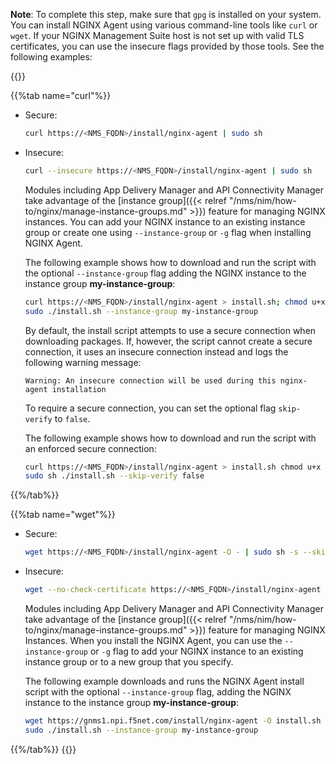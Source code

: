 **Note**: To complete this step, make sure that `gpg` is installed on your system. You can install NGINX Agent using various command-line tools like `curl` or `wget`. If your NGINX Management Suite host is not set up with valid TLS certificates, you can use the insecure flags provided by those tools. See the following examples:

{{<tabs name="install-agent-api">}}

{{%tab name="curl"%}}

- Secure:

  ```bash
  curl https://<NMS_FQDN>/install/nginx-agent | sudo sh
  ```

- Insecure:

  ```bash
  curl --insecure https://<NMS_FQDN>/install/nginx-agent | sudo sh
  ```

  Modules including App Delivery Manager and API Connectivity Manager take advantage of the [instance group]({{< relref "/nms/nim/how-to/nginx/manage-instance-groups.md" >}}) feature for managing NGINX instances.  You can add your NGINX instance to an existing instance group or create one using `--instance-group` or `-g` flag when installing NGINX Agent.

  The following example shows how to download and run the script with the optional `--instance-group` flag adding the NGINX instance to the instance group **my-instance-group**:

  ```bash
  curl https://<NMS_FQDN>/install/nginx-agent > install.sh; chmod u+x install.sh
  sudo ./install.sh --instance-group my-instance-group
  ```

  By default, the install script attempts to use a secure connection when downloading packages. If, however, the script cannot create a secure connection, it uses an insecure connection instead and logs the following warning message:

  ``` text
  Warning: An insecure connection will be used during this nginx-agent installation
  ```

  To require a secure connection, you can set the optional flag `skip-verify` to `false`.

  The following example shows how to download and run the script with an enforced secure connection:

  ```bash
  curl https://<NMS_FQDN>/install/nginx-agent > install.sh chmod u+x install.sh; chmod u+x install.sh
  sudo sh ./install.sh --skip-verify false
  ```

{{%/tab%}}

{{%tab name="wget"%}}


- Secure:

  ```bash
  wget https://<NMS_FQDN>/install/nginx-agent -O - | sudo sh -s --skip-verify false
  ```

- Insecure:

  ```bash
  wget --no-check-certificate https://<NMS_FQDN>/install/nginx-agent -O - | sudo sh
  ```

   Modules including App Delivery Manager and API Connectivity Manager take advantage of the [instance group]({{< relref "/nms/nim/how-to/nginx/manage-instance-groups.md" >}}) feature for managing NGINX Instances.  When you install the NGINX Agent, you can use the  `--instance-group` or `-g` flag to add your NGINX instance to an existing instance group or to a new group that you specify.

   The following example downloads and runs the NGINX Agent install script with the optional `--instance-group` flag, adding the NGINX instance to the instance group **my-instance-group**:

   ```bash
   wget https://gnms1.npi.f5net.com/install/nginx-agent -O install.sh ; chmod u+x install.sh
   sudo ./install.sh --instance-group my-instance-group
   ```


{{%/tab%}}
{{</tabs>}}

<!-- Do not remove. Keep this code at the bottom of the include -->
<!-- DOCS-1031 -->
